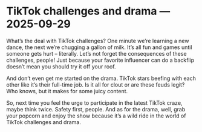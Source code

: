 # TikTok challenges and drama — 2025-09-29

What’s the deal with TikTok challenges? One minute we’re learning a new dance, the next we’re chugging a gallon of milk. It’s all fun and games until someone gets hurt – literally. Let’s not forget the consequences of these challenges, people! Just because your favorite influencer can do a backflip doesn’t mean you should try it off your roof.

And don’t even get me started on the drama. TikTok stars beefing with each other like it’s their full-time job. Is it all for clout or are these feuds legit? Who knows, but it makes for some juicy content.

So, next time you feel the urge to participate in the latest TikTok craze, maybe think twice. Safety first, people. And as for the drama, well, grab your popcorn and enjoy the show because it’s a wild ride in the world of TikTok challenges and drama.